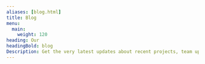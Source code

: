 ```yaml
---
aliases: [blog.html]
title: Blog
menu:
  main:
    weight: 120
heading: Our
headingBold: blog
Description: Get the very latest updates about recent projects, team updates, thoughts and industry news from our team of EngineerBetter experts.
---
```

